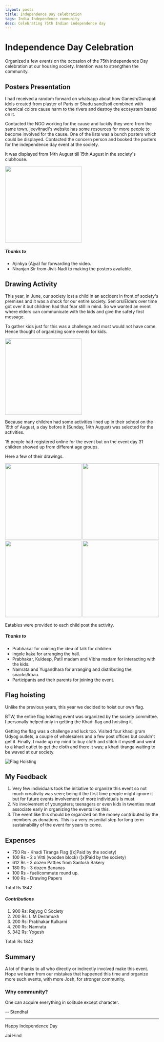 ```yaml
---
layout: posts
title: Independence Day celebration
tags: India Independence community
desc: Celebrating 75th Indian independence day
---
```


# Independence Day Celebration

Organized a few events on the occasion of the 75th independence Day celebration
at our housing society. Intention was to strengthen the community.

## Posters Presentation

I had received a random forward on whatsapp about how Ganesh/Ganapati idols
created from plaster of Paris or Shadu sand/soil combined with chemical colors
cause harm to the rivers and destroy the ecosystem based on it.

Contacted the NGO working for the cause and luckily they were from the same
town. [jeevitnadi](https://www.jeevitnadi.org/)'s website has some resources
for more people to become involved for the cause. One of the lists was a bunch
posters which could be displayed. Contacted the concern person and booked the
posters for the independence day event at the society.

It was displayed from 14th August till 15th August in the society's clubhouse.

<a href="/images/aug1522/poster.jpg"><img src="/images/aug1522/poster.jpg" width=250 /></a>


##### Thanks to

- Ajinkya (Ajya) for forwarding the video.
- Niranjan Sir from Jivit-Nadi to making the posters available.

## Drawing Activity

This year, in June, our society lost a child in an accident in front of
society's premises and it was a shock for our entire society. Seniors/Elders
over time got over it but children had that fear still in mind. So we wanted an
event where elders can communicate with the kids and give the safety first
message.

To gather kids just for this was a challenge and most would not have come. Hence
thought of organizing some events for kids.

<a href="/images/aug1522/12.png"><img src="/images/aug1522/12.png" width=250 /></a>

Because many children had some activities lined up in their school on the 15th of
August, a day before it (Sunday, 14th August) was selected for the activities.

15 people had registered online for the event but on the event day 31 children
showed up from different age groups.

Here a few of their drawings.

<a href="/images/aug1522/PhotoCollage_1660557673825.jpg"><img src="/images/aug1522/PhotoCollage_1660557673825.jpg" width=250 /></a> <a href="/images/aug1522/4x4_1.jpg"><img src="/images/aug1522/4x4_1.jpg" width=250 /></a>
<a href="/images/aug1522/4x4_2.jpg"><img src="/images/aug1522/4x4_2.jpg" width=250 /></a> <a href="/images/aug1522/PhotoCollage_1660557723582.jpg"><img src="/images/aug1522/PhotoCollage_1660557723582.jpg" width=250 /></a>
 
Eatables were provided to each child post the activity.

##### Thanks to
- Prabhakar for coining the idea of talk for children
- Ingole kaka for arranging the hall.
- Prabhakar, Kuldeep, Patil madam and Vibha madam for interacting with the kids.
- Namrata and Yugandhara for arranging and distributing the snacks/khau.
- Participants and their parents for joining the event.

## Flag hoisting

Unlike the previous years, this year we decided to hoist our own flag.

BTW, the entire flag hoisting event was organized by the society committee. I
personally helped only in getting the Khadi flag and hoisting it.

Getting the flag was a challenge and luck too. Visited four khadi gram Udyog
outlets, a couple of wholesalers and a few post offices  but couldn't get it.
Finally, I made up my mind to buy cloth and stitch it myself and went to a khadi
outlet to get the cloth and there it was; a khadi tiranga waiting to be waved at
our society.

![Flag Hoisting](/images/aug1522/flag.gif)

## My Feedback

1. Very few individuals took the initiative to organize this event so not much
   creativity was seen; being it the first time people might ignore it but for
   future events involvement of more individuals is must.
2. No involvement of youngsters; teenagers or even kids in twenties must
   associate early in organizing the events like this.
3. The event like this should be organized on the money contributed by the members
   as donations. This is a very essential step for long term sustainability of the
   event for years to come.

## Expenses

* 750 Rs - Khadi Tiranga Flag ([x]Paid by the society)
* 100 Rs - 2 x Vitti (wooden block) ([x]Paid by the society)
* 612 Rs - 3 dozen Patties from Santosh Bakery
* 180 Rs - 3 dozen Bananas
* 100 Rs - fuel/commute round up.
* 100 Rs - Drawing Papers

Total Rs 1842

##### Contributions

1. 900 Rs: Rajyog C Society
2. 200 Rs: L M Deshmukh
3. 200 Rs: Prabhakar Kulkarni
4. 200 Rs: Namrata
5. 342 Rs: Yogesh

Total: Rs 1842

## Summary

A lot of thanks to all who directly or indirectly involved make this event.
Hope we learn from our mistakes that happened this time and organize more such
events, with more Josh, for stronger community.

### Why community?

<quote>One can acquire everything in solitude except character.</quote>

-- Stendhal


---

Happy Independence Day

Jai Hind
